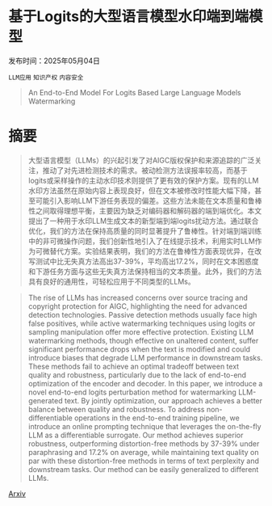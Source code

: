 # 基于Logits的大型语言模型水印端到端模型

发布时间：2025年05月04日

`LLM应用` `知识产权` `内容安全`

> An End-to-End Model For Logits Based Large Language Models Watermarking

# 摘要

> 大型语言模型（LLMs）的兴起引发了对AIGC版权保护和来源追踪的广泛关注，推动了对先进检测技术的需求。被动检测方法误报率较高，而基于logits或采样操作的主动水印技术则提供了更有效的保护方案。现有的LLM水印方法虽然在原始内容上表现良好，但在文本被修改时性能大幅下降，甚至可能引入影响LLM下游任务表现的偏差。这些方法未能在文本质量和鲁棒性之间取得理想平衡，主要因为缺乏对编码器和解码器的端到端优化。本文提出了一种用于水印LLM生成文本的新型端到端logits扰动方法。通过联合优化，我们的方法在保持高质量的同时显著提升了鲁棒性。针对端到端训练中的非可微操作问题，我们创新性地引入了在线提示技术，利用实时LLM作为可微替代方案。实验结果表明，我们的方法在鲁棒性方面表现优异，在改写测试中比无失真方法高出37-39%，平均高出17.2%，同时在文本困惑度和下游任务方面与这些无失真方法保持相当的文本质量。此外，我们的方法具有良好的通用性，可轻松应用于不同类型的LLMs。

> The rise of LLMs has increased concerns over source tracing and copyright protection for AIGC, highlighting the need for advanced detection technologies. Passive detection methods usually face high false positives, while active watermarking techniques using logits or sampling manipulation offer more effective protection. Existing LLM watermarking methods, though effective on unaltered content, suffer significant performance drops when the text is modified and could introduce biases that degrade LLM performance in downstream tasks. These methods fail to achieve an optimal tradeoff between text quality and robustness, particularly due to the lack of end-to-end optimization of the encoder and decoder. In this paper, we introduce a novel end-to-end logits perturbation method for watermarking LLM-generated text. By jointly optimization, our approach achieves a better balance between quality and robustness. To address non-differentiable operations in the end-to-end training pipeline, we introduce an online prompting technique that leverages the on-the-fly LLM as a differentiable surrogate. Our method achieves superior robustness, outperforming distortion-free methods by 37-39% under paraphrasing and 17.2% on average, while maintaining text quality on par with these distortion-free methods in terms of text perplexity and downstream tasks. Our method can be easily generalized to different LLMs.

[Arxiv](https://arxiv.org/abs/2505.02344)